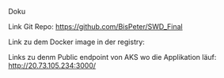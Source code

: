 Doku

Link Git Repo:
https://github.com/BisPeter/SWD_Final

Link zu dem Docker image in der registry:


Links zu denm Public endpoint von AKS wo die Applikation läuf:
http://20.73.105.234:3000/